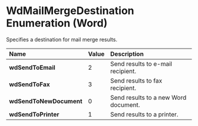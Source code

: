 
# WdMailMergeDestination Enumeration (Word)

Specifies a destination for mail merge results.



|**Name**|**Value**|**Description**|
|:-----|:-----|:-----|
|**wdSendToEmail**|2|Send results to e-mail recipient.|
|**wdSendToFax**|3|Send results to fax recipient.|
|**wdSendToNewDocument**|0|Send results to a new Word document.|
|**wdSendToPrinter**|1|Send results to a printer.|
